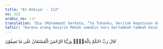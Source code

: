 ```yaml
---
title: "Al-Anbiya' - 112"
no: 112
arabic_no: ١١٢
translation: "Dia (Muhammad) berkata, “Ya Tuhanku, berilah keputusan dengan adil. Dan Tuhan kami Maha Pengasih, tempat memohon segala pertolongan atas semua yang kamu katakan.”"
tafsir: "Karena orang musyrik Mekah semakin hari bertambah-tambah kezaliman mereka, maka Muhammad berdoa kepada Tuhan agar Dia segera menimpakan azab kepada mereka. Permohonan Muhammad ini dikabulkan Allah dengan kekalahan orang musyrik pada beberapa peperangan yang terjadi antara kaum Muslimin dengan kaum musyrik.\n\nQatadah berkata, \"Para nabi dahulu berdoa\":\n\nYa Tuhan kami, berilah keputusan antara kami dan kaum kami dengan hak (adil). Engkaulah pemberi keputusan terbaik.\" (al-A'raf/7: 89)\n\nMaka Rasulullah saw diperintahkan Allah untuk mengucapkan doa yang demikian itu."
---
```

قَالَ رَبِّ احْكُمْ بِالْحَقِّۗ وَرَبُّنَا الرَّحْمٰنُ الْمُسْتَعَانُ عَلٰى مَا تَصِفُوْنَ ࣖ